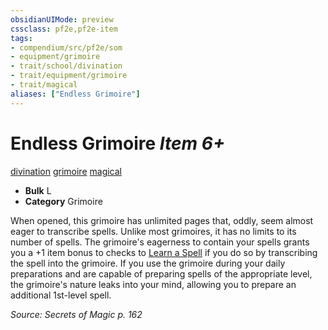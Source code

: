 ```yaml
---
obsidianUIMode: preview
cssclass: pf2e,pf2e-item
tags:
- compendium/src/pf2e/som
- equipment/grimoire
- trait/school/divination
- trait/equipment/grimoire
- trait/magical
aliases: ["Endless Grimoire"]
---
```

# Endless Grimoire *Item 6+*  
[divination](divination.md)  [grimoire](grimoire-som.md)  [magical](magical.md)  

- **Bulk** L
- **Category** Grimoire

When opened, this grimoire has unlimited pages that, oddly, seem almost eager to transcribe spells. Unlike most grimoires, it has no limits to its number of spells. The grimoire's eagerness to contain your spells grants you a +1 item bonus to checks to [Learn a Spell](learn-a-spell.md) if you do so by transcribing the spell into the grimoire. If you use the grimoire during your daily preparations and are capable of preparing spells of the appropriate level, the grimoire's nature leaks into your mind, allowing you to prepare an additional 1st-level spell.

*Source: Secrets of Magic p. 162*
